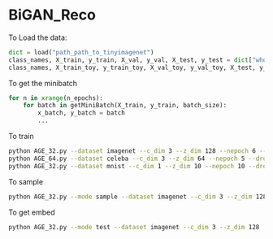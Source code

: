 # BiGAN_Reco
To Load the data:
```python
dict = load("path_path_to_tinyimagenet")
class_names, X_train, y_train, X_val, y_val, X_test, y_test = dict["whole"]
class_names, X_train_toy, y_train_toy, X_val_toy, y_val_toy, X_test, y_test = dict["toy"]

```
To get the minibatch

```python
for n in xrange(n_epochs):
    for batch in getMiniBatch(X_train, y_train, batch_size):
        x_batch, y_batch = batch
        ...
```

To train
```bash
python AGE_32.py --dataset imagenet --c_dim 3 --z_dim 128 --nepoch 6 --drop_lr 3 --miu 10 --lamb 2000 --g_step 2
python AGE_64.py --dataset celeba --c_dim 3 --z_dim 64 --nepoch 5 --drop_lr 5 --miu 10 --lamb 500 --g_step 2
python AGE_32.py --dataset mnist --c_dim 1 --z_dim 10 --nepoch 10 --drop_lr 5 --miu 10 --lamb 500 --g_step 2
```

To sample
```bash
python AGE_32.py --mode sample --dataset imagenet --c_dim 3 --z_dim 128 --sample_size 8 --sample_seed 123
```

To get embed
```bash
python AGE_32.py --mode test --dataset imagenet --c_dim 3 --z_dim 128
```